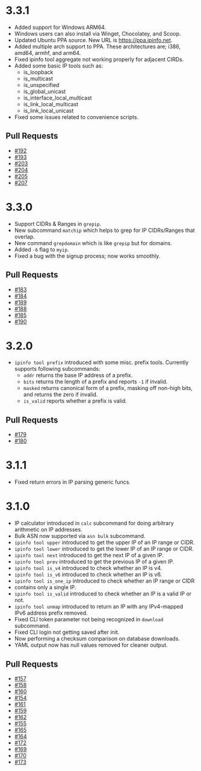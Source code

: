 # 3.3.1

- Added support for Windows ARM64.
- Windows users can also install via Winget, Chocolatey, and Scoop.
- Updated Ubuntu PPA source. New URL is https://ppa.ipinfo.net.
- Added multiple arch support to PPA. These architectures are; i386, amd64, armhf, and arm64.
- Fixed ipinfo tool aggregate not working properly for adjacent CIRDs.
- Added some basic IP tools such as:
  - is_loopback
  - is_multicast
  - is_unspecified
  - is_global_unicast
  - is_interface_local_multicast
  - is_link_local_multicast
  - is_link_local_unicast
- Fixed some issues related to convenience scripts.

## Pull Requests

- [#192](https://github.com/ipinfo/cli/pull/192)
- [#193](https://github.com/ipinfo/cli/pull/193)
- [#203](https://github.com/ipinfo/cli/pull/203)
- [#204](https://github.com/ipinfo/cli/pull/204)
- [#205](https://github.com/ipinfo/cli/pull/205)
- [#207](https://github.com/ipinfo/cli/pull/207)

# 3.3.0

- Support CIDRs & Ranges in `grepip`.
- New subcommand `matchip` which helps to grep for IP CIDRs/Ranges that
  overlap.
- New command `grepdomain` which is like `grepip` but for domains.
- Added `-6` flag to `myip`.
- Fixed a bug with the signup process; now works smoothly.

## Pull Requests

- [#183](https://github.com/ipinfo/cli/pull/183)
- [#184](https://github.com/ipinfo/cli/pull/184)
- [#189](https://github.com/ipinfo/cli/pull/189)
- [#188](https://github.com/ipinfo/cli/pull/188)
- [#185](https://github.com/ipinfo/cli/pull/185)
- [#190](https://github.com/ipinfo/cli/pull/190)

# 3.2.0

* `ipinfo tool prefix` introduced with some misc. prefix tools. Currently supports following subcommands:
    - `addr` returns the base IP address of a prefix.
    - `bits` returns the length of a prefix and reports `-1` if invalid.
    - `masked` returns canonical form of a prefix, masking off non-high bits, and returns the zero if invalid.
    - `is_valid` reports whether a prefix is valid.

## Pull Requests

* [#179](https://github.com/ipinfo/cli/pull/179)
* [#180](https://github.com/ipinfo/cli/pull/180)

# 3.1.1

* Fixed return errors in IP parsing generic funcs.

# 3.1.0

* IP calculator introduced in `calc` subcommand for doing arbitrary arithmetic
on IP addresses.
* Bulk ASN now supported via `asn bulk` subcommand.
* `ipinfo tool upper` introduced to get the upper IP of an IP range or CIDR.
* `ipinfo tool lower` introduced to get the lower IP of an IP range or CIDR.
* `ipinfo tool next` introduced to get the next IP of a given IP.
* `ipinfo tool prev` introduced to get the previous IP of a given IP.
* `ipinfo tool is_v4` introduced to check whether an IP is v4.
* `ipinfo tool is_v6` introduced to check whether an IP is v6.
* `ipinfo tool is_one_ip` introduced to check whether an IP range or CIDR
* contains only a single IP.
* `ipinfo tool is_valid` introduced to check whether an IP is a valid IP or
not.
* `ipinfo tool unmap` introduced to return an IP with any IPv4-mapped IPv6
address prefix removed.
* Fixed CLI token parameter not being recognized in `download` subcommand.
* Fixed CLI login not getting saved after init.
* Now performing a checksum comparison on database downloads.
* YAML output now has null values removed for cleaner output.

## Pull Requests

* [#157](https://github.com/ipinfo/cli/pull/157)
* [#158](https://github.com/ipinfo/cli/pull/158)
* [#160](https://github.com/ipinfo/cli/pull/160)
* [#154](https://github.com/ipinfo/cli/pull/154)
* [#161](https://github.com/ipinfo/cli/pull/161)
* [#159](https://github.com/ipinfo/cli/pull/159)
* [#162](https://github.com/ipinfo/cli/pull/162)
* [#155](https://github.com/ipinfo/cli/pull/155)
* [#165](https://github.com/ipinfo/cli/pull/165)
* [#164](https://github.com/ipinfo/cli/pull/164)
* [#172](https://github.com/ipinfo/cli/pull/172)
* [#169](https://github.com/ipinfo/cli/pull/169)
* [#170](https://github.com/ipinfo/cli/pull/170)
* [#173](https://github.com/ipinfo/cli/pull/173)
